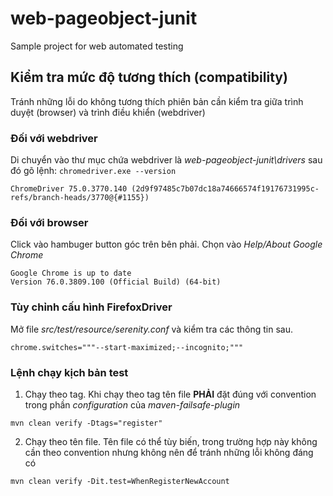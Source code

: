 # web-pageobject-junit
Sample project for web automated testing

## Kiểm tra mức độ tương thích (compatibility) 

Tránh những lỗi do không tương thích phiên bản cần kiểm tra giữa trình duyệt (browser) và trình điều khiển (webdriver)

### Đối với webdriver
Di chuyển vào thư mục chứa webdriver là _web-pageobject-junit\drivers_ sau đó gõ lệnh: `chromedriver.exe --version`

```
ChromeDriver 75.0.3770.140 (2d9f97485c7b07dc18a74666574f19176731995c-refs/branch-heads/3770@{#1155})
```

### Đối với browser

Click vào hambuger button góc trên bên phải. Chọn vào _Help/About Google Chrome_
```
Google Chrome is up to date
Version 76.0.3809.100 (Official Build) (64-bit)
```

### Tùy chỉnh cấu hình FirefoxDriver
Mở file _src/test/resource/serenity.conf_ và kiểm tra các thông tin sau.

```
chrome.switches="""--start-maximized;--incognito;"""
```
### Lệnh chạy kịch bản test

1. Chạy theo tag. Khi chạy theo tag tên file **PHẢI** đặt đúng với convention trong phần _configuration_ của _maven-failsafe-plugin_
```
mvn clean verify -Dtags="register"
```

2. Chạy theo tên file. Tên file có thể tùy biến, trong trường hợp này không cần theo convention nhưng không nên để tránh những lỗi không đáng có
```
mvn clean verify -Dit.test=WhenRegisterNewAccount
```
